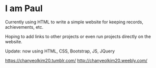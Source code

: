 # I am Paul

Currently using HTML to write a simple website for keeping records, achievements, etc.

Hoping to add links to other projects or even run projects directly on the website.

Update: now using HTML, CSS, Bootstrap, JS, JQuery


https://chanyeolkim20.tumblr.com/
http://chanyeolkim20.weebly.com/




